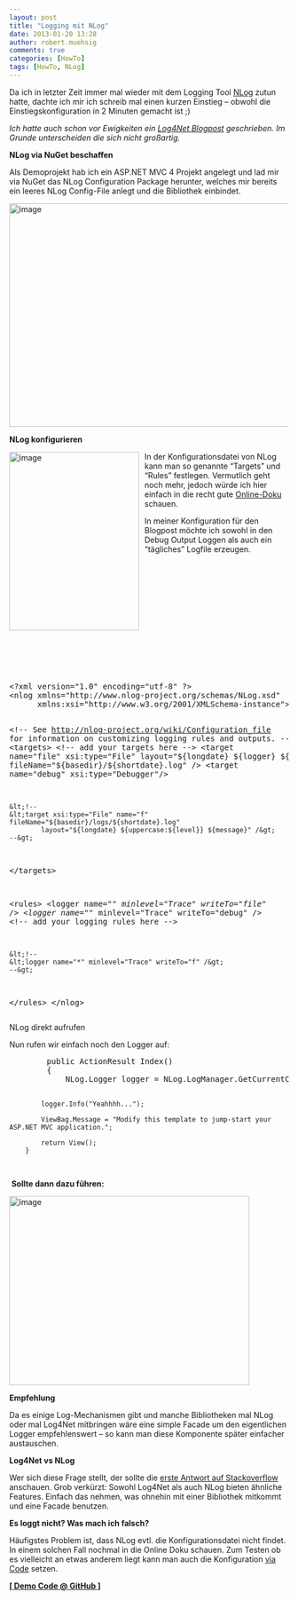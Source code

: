 ```yaml
---
layout: post
title: "Logging mit NLog"
date: 2013-01-20 13:28
author: robert.muehsig
comments: true
categories: [HowTo]
tags: [HowTo, NLog]
---
```

<p>Da ich in letzter Zeit immer mal wieder mit dem Logging Tool <a href="http://nlog-project.org">NLog</a> zutun hatte, dachte ich mir ich schreib mal einen kurzen Einstieg – obwohl die Einstiegskonfiguration in 2 Minuten gemacht ist ;)</p> <p><em>Ich hatte auch schon vor Ewigkeiten ein <a href="http://code-inside.de/blog/2009/05/08/howto-logging-mit-log4net/">Log4Net Blogpost</a> geschrieben. Im Grunde unterscheiden die sich nicht großartig.</em></p> <p><strong>NLog via NuGet beschaffen</strong></p> <p>Als Demoprojekt hab ich ein ASP.NET MVC 4 Projekt angelegt und lad mir via NuGet das NLog Configuration Package herunter, welches mir bereits ein leeres NLog Config-File anlegt und die Bibliothek einbindet.</p> <p><a href="{{BASE_PATH}}/assets/wp-images/image1711.png"><img title="image" style="border-top: 0px; border-right: 0px; border-bottom: 0px; border-left: 0px; display: inline" border="0" alt="image" src="{{BASE_PATH}}/assets/wp-images/image_thumb867.png" width="591" height="403"></a></p> <p><strong>NLog konfigurieren</strong></p> <p></p> <p><a href="{{BASE_PATH}}/assets/wp-images/image1712.png"><img title="image" style="border-top: 0px; border-right: 0px; border-bottom: 0px; margin: 0px 10px 0px 0px; border-left: 0px; display: inline" border="0" alt="image" align="left" src="{{BASE_PATH}}/assets/wp-images/image_thumb868.png" width="234" height="322"></a> </p> <p>In der Konfigurationsdatei von NLog kann man so genannte “Targets” und “Rules” festlegen. Vermutlich geht noch mehr, jedoch würde ich hier einfach in die recht gute <a href="https://github.com/nlog/nlog/wiki/Configuration-file">Online-Doku</a> schauen.</p> <p>In meiner Konfiguration für den Blogpost möchte ich sowohl in den Debug Output Loggen als auch ein “tägliches” Logfile erzeugen.</p> <p>&nbsp;</p> <p>&nbsp;</p> <p>&nbsp;</p> <p>&nbsp;</p> <p>&nbsp;</p> <p>&nbsp;</p> <p>&nbsp;</p><pre class="brush: csharp; auto-links: true; collapse: false; first-line: 1; gutter: true; html-script: false; light: false; ruler: false; smart-tabs: true; tab-size: 4; toolbar: true;">&lt;?xml version="1.0" encoding="utf-8" ?&gt;
&lt;nlog xmlns="http://www.nlog-project.org/schemas/NLog.xsd"
      xmlns:xsi="http://www.w3.org/2001/XMLSchema-instance"&gt;

  &lt;!-- 
  See http://nlog-project.org/wiki/Configuration_file 
  for information on customizing logging rules and outputs.
   --&gt;
  &lt;targets&gt;
    &lt;!-- add your targets here --&gt;
    &lt;target name="file" xsi:type="File"
            layout="${longdate} ${logger} ${message}"
            fileName="${basedir}/${shortdate}.log" /&gt;
    &lt;target name="debug" xsi:type="Debugger"/&gt;

    &lt;!--
    &lt;target xsi:type="File" name="f" fileName="${basedir}/logs/${shortdate}.log"
            layout="${longdate} ${uppercase:${level}} ${message}" /&gt;
    --&gt;
  &lt;/targets&gt;

  &lt;rules&gt;
    &lt;logger name="*" minlevel="Trace" writeTo="file" /&gt;
    &lt;logger name="*" minlevel="Trace" writeTo="debug" /&gt;
    &lt;!-- add your logging rules here --&gt;
    
    &lt;!--
    &lt;logger name="*" minlevel="Trace" writeTo="f" /&gt;
    --&gt;
  &lt;/rules&gt;
&lt;/nlog&gt;</pre>
<p>NLog direkt aufrufen</p>
<p>Nun rufen wir einfach noch den Logger auf:</p><pre class="brush: csharp; auto-links: true; collapse: false; first-line: 1; gutter: true; html-script: false; light: false; ruler: false; smart-tabs: true; tab-size: 4; toolbar: true;">        public ActionResult Index()
        {
            NLog.Logger logger = NLog.LogManager.GetCurrentClassLogger();

            logger.Info("Yeahhhh...");

            ViewBag.Message = "Modify this template to jump-start your ASP.NET MVC application.";

            return View();
        }
</pre>
<p>&nbsp;<strong>Sollte dann dazu führen:</strong></p>
<p><a href="{{BASE_PATH}}/assets/wp-images/image1713.png"><img title="image" style="border-top: 0px; border-right: 0px; border-bottom: 0px; border-left: 0px; display: inline" border="0" alt="image" src="{{BASE_PATH}}/assets/wp-images/image_thumb869.png" width="433" height="341"></a></p>
<p><strong>Empfehlung</strong></p>
<p>Da es einige Log-Mechanismen gibt und manche Bibliotheken mal NLog oder mal Log4Net mitbringen wäre eine simple Facade um den eigentlichen Logger empfehlenswert – so kann man diese Komponente später einfacher austauschen. </p>
<p><strong>Log4Net vs NLog</strong></p>
<p>Wer sich diese Frage stellt, der sollte die <a href="http://stackoverflow.com/questions/710863/log4net-vs-nlog">erste Antwort auf Stackoverflow</a> anschauen. Grob verkürzt: Sowohl Log4Net als auch NLog bieten ähnliche Features. Einfach das nehmen, was ohnehin mit einer Bibliothek mitkommt und eine Facade benutzen.</p>
<p><strong>Es loggt nicht? Was mach ich falsch?</strong></p>
<p>Häufigstes Problem ist, dass NLog evtl. die Konfigurationsdatei nicht findet. In einem solchen Fall nochmal in die Online Doku schauen. Zum Testen ob es vielleicht an etwas anderem liegt kann man auch die Konfiguration <a href="https://github.com/nlog/nlog/wiki/Configuration-API">via Code</a> setzen.</p>
<p><a href="https://github.com/Code-Inside/Samples/tree/master/2013/NlogTest.Web"><strong>[ Demo Code @ GitHub ]</strong></a></p>
